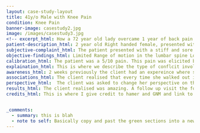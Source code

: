 ```yaml
---
layout: case-study-layout
title: 41y/o Male with Knee Pain
condition: Knee Pain
banner-image: casestudy2.jpg
image: /images/casestudy3.jpg
<!-- excerpt_html: How a 72 year old lady overcame 1 year of back pain with GNM. -->
patient-description_html: 2 year old Right handed female, presented with shoulder pain 1 year in duration.Lorem ipsum dolor sit amet, consectetur adipisicing elit, sed do eiusmod tempor incididunt ut labore et dolore magna aliqua.
subjective-complaint_html: The patient presented with a stiff and sore low back. 1 year in duration. She described the following.
objective-findings_html: Limited Range of motion in the lumbar spine Lorem ipsum dolor sit amet, consectetur adipisicing elit.
calibration_html: The patient was a 5/10 pain. This pain was elicited by flexing forward from the hip.
explaination_html: This is where we describe the type of conflcit involved with this particular condition; including what muscels it is acting on etc. Multiple areas in here. a link to the learninggnm site.
awareness_html: 2 weeks previously the client had an expereince where she watched her grandaughter fall off the swing (her DHS) she immediately felt bad and fely like it was her fault.
associations_html: The client realised that every time she walked out into the garden where the swing set is her pain returned. She was asked to make the connection between her symptims and the trigger.
perspective_html:  The client was asked to change her perspective on the whole situation. Lorem ipsum dolor sit amet.  
results_html: The client realised was amazing. A follow up visit the following week showed how she no longer was havong any issues.
credits_html: This is where I give credit to hamer and GNM and link to the website.


_comments:
  - summary: this is blah
  - note to self: Basically copy and past the green sections into a new .md file for each new case study and fill in the blanks.
---
```

